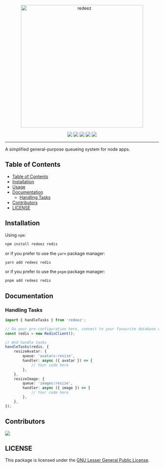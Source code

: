 <p align="center">
  <picture>
    <source media="(prefers-color-scheme: dark)" srcset="https://github.com/lvkdotsh/redeez/raw/master/public/redeez_white.webp" />
    <img alt="redeez" src="https://github.com/v3xlabs/redeez/raw/master/public/redeez_black.webp" width="400px" />
  </picture>
</p>

<p align="center">
<img src="https://img.shields.io/bundlephobia/min/redeez.svg" />
<img src="https://img.shields.io/badge/coverage-100%25-brightgreen.svg" />
<img src="https://img.shields.io/github/languages/top/v3xlabs/redeez" />
<img src="https://img.shields.io/badge/dependencies-0-brightgreen.svg" />
<img src="https://img.shields.io/npm/dt/redeez" />
</p>

---

A simplified general-purpose queueing system for node apps.

## Table of Contents

-   [Table of Contents](#table-of-contents)
-   [Installation](#installation)
-   [Usage](#usage)
-   [Documentation](#documentation)
    -   [Handling Tasks](#handling-tasks)
-   [Contributors](#contributors)
-   [LICENSE](#license)

## Installation

Using `npm`:

```sh
npm install redeez redis
```

or if you prefer to use the `yarn` package manager:

```sh
yarn add redeez redis
```

or if you prefer to use the `pnpm` package manager:

```sh
pnpm add redeez redis
```

## Documentation

### Handling Tasks

```ts
import { handleTasks } from 'redeez';

// Do your pre-configuration here, connect to your favourite database etc.
const redis = new RedisClient();

// And handle tasks
handleTasks(redis, {
    resizeAvatar: {
        queue: 'avatars:resize',
        handler: async ({ avatar }) => {
            // Your code here
        },
    },
    resizeImage: {
        queue: 'images:resize',
        handler: async ({ image }) => {
            // Your code here
        },
    },
});
```

## Contributors

[![](https://contrib.rocks/image?repo=v3xlabs/redeez)](https://github.com/v3xlabs/redeez/graphs/contributors)

## LICENSE

This package is licensed under the [GNU Lesser General Public License](https://www.gnu.org/licenses/lgpl-3.0).

